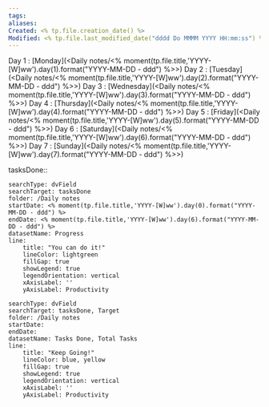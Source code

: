 ```yaml
---
tags: 
aliases: 
Created: <% tp.file.creation_date() %>
Modified: <% tp.file.last_modified_date("dddd Do MMMM YYYY HH:mm:ss") %>
---
```


Day 1 :                [Monday](<Daily notes/<% moment(tp.file.title,'YYYY-[W]ww').day(1).format("YYYY-MM-DD - ddd") %>>)
Day 2 :                [Tuesday](<Daily notes/<% moment(tp.file.title,'YYYY-[W]ww').day(2).format("YYYY-MM-DD - ddd") %>>)
Day 3 :                [Wednesday](<Daily notes/<% moment(tp.file.title,'YYYY-[W]ww').day(3).format("YYYY-MM-DD - ddd") %>>)
Day 4 :                [Thursday](<Daily notes/<% moment(tp.file.title,'YYYY-[W]ww').day(4).format("YYYY-MM-DD - ddd") %>>)
Day 5 :                [Friday](<Daily notes/<% moment(tp.file.title,'YYYY-[W]ww').day(5).format("YYYY-MM-DD - ddd") %>>)
Day 6 :                [Saturday](<Daily notes/<% moment(tp.file.title,'YYYY-[W]ww').day(6).format("YYYY-MM-DD - ddd") %>>)
Day 7 :                [Sunday](<Daily notes/<% moment(tp.file.title,'YYYY-[W]ww').day(7).format("YYYY-MM-DD - ddd") %>>)

tasksDone:: 

```tracker
searchType: dvField
searchTarget: tasksDone
folder: /Daily notes 
startDate: <% moment(tp.file.title,'YYYY-[W]ww').day(0).format("YYYY-MM-DD - ddd") %>
endDate: <% moment(tp.file.title,'YYYY-[W]ww').day(6).format("YYYY-MM-DD - ddd") %>
datasetName: Progress
line:
    title: "You can do it!"
    lineColor: lightgreen
    fillGap: true
    showLegend: true
    legendOrientation: vertical
    xAxisLabel: ''
    yAxisLabel: Productivity
```


```tracker
searchType: dvField
searchTarget: tasksDone, Target
folder: /Daily notes 
startDate:
endDate:
datasetName: Tasks Done, Total Tasks
line:
    title: "Keep Going!"
    lineColor: blue, yellow
    fillGap: true
    showLegend: true
    legendOrientation: vertical
    xAxisLabel: ''
    yAxisLabel: Productivity
```